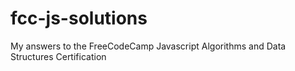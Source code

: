 # fcc-js-solutions

My answers to the FreeCodeCamp Javascript Algorithms and Data Structures Certification
